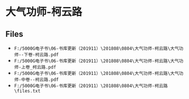 # 大气功师-柯云路

## Files

- `F:/5000G电子书\06-书库更新（201911）\201808\0804\大气功师-柯云路\大气功师--下卷-柯云路.pdf`
- `F:/5000G电子书\06-书库更新（201911）\201808\0804\大气功师-柯云路\大气功师-上卷_柯云路.pdf`
- `F:/5000G电子书\06-书库更新（201911）\201808\0804\大气功师-柯云路\大气功师-中卷--柯云路.pdf`
- `F:/5000G电子书\06-书库更新（201911）\201808\0804\大气功师-柯云路\files.txt`
